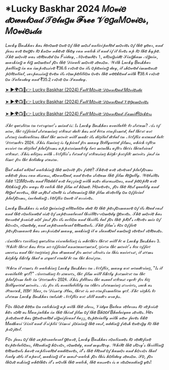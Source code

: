 # *Lucky Baskhar 2024 𝑀𝑜𝓋𝒾𝑒 𝒹𝑜𝓌𝓃𝓁𝑜𝒶𝒹 𝒯𝑒𝓁𝓊𝑔𝓊 𝓕𝓻𝓮𝓮 𝒱𝑒𝑔𝒶𝑀𝑜𝓋𝒾𝑒𝓈, 𝑀𝑜𝓋𝒾𝑒𝓈𝒹𝒶

𝐿𝓊𝒸𝓀𝓎 𝐵𝒶𝓈𝓀𝒽𝒶𝓇 𝒽𝒶𝓈 𝒷𝑒𝒸𝑜𝓂𝑒 𝑜𝓃𝑒 𝑜𝒻 𝓉𝒽𝑒 𝓂𝑜𝓈𝓉 𝒶𝓃𝓉𝒾𝒸𝒾𝓅𝒶𝓉𝑒𝒹 𝓂𝑜𝓋𝒾𝑒𝓈 𝑜𝒻 𝓉𝒽𝑒 𝓎𝑒𝒶𝓇, 𝒶𝓃𝒹 𝒻𝒶𝓃𝓈 𝒶𝓇𝑒 𝑒𝒶𝑔𝑒𝓇 𝓉𝑜 𝓀𝓃𝑜𝓌 𝓌𝒽𝑒𝓇𝑒 𝓉𝒽𝑒𝓎 𝒸𝒶𝓃 𝓌𝒶𝓉𝒸𝒽 𝒾𝓉 𝒶𝓃𝒹 𝒾𝒻 𝒾𝓉 𝓁𝒾𝓋𝑒𝓈 𝓊𝓅 𝓉𝑜 𝓉𝒽𝑒 𝒽𝓎𝓅𝑒. 𝒯𝒽𝑒 𝓂𝑜𝓋𝒾𝑒 𝓌𝒶𝓈 𝓇𝑒𝓁𝑒𝒶𝓈𝑒𝒹 𝑜𝓃 𝐹𝓇𝒾𝒹𝒶𝓎, 𝒩𝑜𝓋𝑒𝓂𝒷𝑒𝓇 𝟣, 𝒶𝓁𝑜𝓃𝑔𝓈𝒾𝒹𝑒 𝒮𝒾𝓃𝑔𝒽𝒶𝓂 𝒜𝑔𝒶𝒾𝓃, 𝓂𝒶𝓇𝓀𝒾𝓃𝑔 𝒶 𝒷𝒾𝑔 𝓂𝑜𝓂𝑒𝓃𝓉 𝒻𝑜𝓇 𝓉𝒽𝑒 𝒟𝒾𝓌𝒶𝓁𝒾 𝓂𝑜𝓋𝒾𝑒 𝓈𝑒𝒶𝓈𝑜𝓃. 𝒲𝒾𝓉𝒽 𝐿𝓊𝒸𝓀𝓎 𝐵𝒶𝓈𝓀𝒽𝒶𝓇 𝓅𝓊𝓁𝓁𝒾𝓃𝑔 𝒾𝓃 𝒶𝓃 𝒾𝓂𝓅𝓇𝑒𝓈𝓈𝒾𝓋𝑒 ₹𝟥𝟨.𝟨 𝒸𝓇𝑜𝓇𝑒 𝑜𝓃 𝒾𝓉𝓈 𝑜𝓅𝑒𝓃𝒾𝓃𝑔 𝒹𝒶𝓎, 𝒾𝓉 𝓈𝒽𝑜𝓌𝑒𝒹 𝒾𝓂𝓂𝑒𝓃𝓈𝑒 𝓅𝑜𝓉𝑒𝓃𝓉𝒾𝒶𝓁, 𝓈𝓊𝓇𝓅𝒶𝓈𝓈𝒾𝓃𝑔 𝑒𝓋𝑒𝓃 𝒾𝓉𝓈 𝒸𝑜𝓂𝓅𝑒𝓉𝒾𝓉𝒾𝑜𝓃 𝑜𝓋𝑒𝓇 𝓉𝒽𝑒 𝓌𝑒𝑒𝓀𝑒𝓃𝒹 𝓌𝒾𝓉𝒽 ₹𝟥𝟪.𝟦 𝒸𝓇𝑜𝓇𝑒 𝑜𝓃 𝒮𝒶𝓉𝓊𝓇𝒹𝒶𝓎 𝒶𝓃𝒹 ₹𝟥𝟧.𝟤 𝒸𝓇𝑜𝓇𝑒 𝑜𝓃 𝒮𝓊𝓃𝒹𝒶𝓎.

[➤ ►🌍📺📱👉 Lucky Baskhar (2024) 𝐹𝓊𝓁𝓁 𝑀𝑜𝓋𝒾𝑒 𝒟𝑜𝓌𝓃𝓁𝑜𝒶𝒹 𝑀𝑜𝓋𝒾𝑒𝓈𝒹𝒶](https://eliteanswers.in/lucky-baskhar/)

[➤ ►🌍📺📱👉 Lucky Baskhar (2024) 𝐹𝓊𝓁𝓁 𝑀𝑜𝓋𝒾𝑒 𝒟𝑜𝓌𝓃𝓁𝑜𝒶𝒹 𝒱𝑒𝑔𝒶𝓂𝑜𝓋𝒾𝑒𝓈](https://eliteanswers.in/lucky-baskhar/)

[➤ ►🌍📺📱👉 Lucky Baskhar (2024) 𝐹𝓊𝓁𝓁 𝑀𝑜𝓋𝒾𝑒 𝒟𝑜𝓌𝓃𝓁𝑜𝒶𝒹 𝒯𝒶𝓂𝒾𝓁𝑅𝑜𝒸𝓀𝑒𝓇𝓈](https://eliteanswers.in/lucky-baskhar/)

𝒯𝒽𝑒 𝓆𝓊𝑒𝓈𝓉𝒾𝑜𝓃 𝑜𝓃 𝑒𝓋𝑒𝓇𝓎𝑜𝓃𝑒'𝓈 𝓂𝒾𝓃𝒹 𝒾𝓈: 𝐼𝓈 𝐿𝓊𝒸𝓀𝓎 𝐵𝒶𝓈𝓀𝒽𝒶𝓇 𝒶𝓋𝒶𝒾𝓁𝒶𝒷𝓁𝑒 𝓉𝑜 𝓈𝓉𝓇𝑒𝒶𝓂? 𝒜𝓈 𝑜𝒻 𝓃𝑜𝓌, 𝓉𝒽𝑒 𝑜𝒻𝒻𝒾𝒸𝒾𝒶𝓁 𝓈𝓉𝓇𝑒𝒶𝓂𝒾𝓃𝑔 𝓇𝑒𝓁𝑒𝒶𝓈𝑒 𝒹𝒶𝓉𝑒 𝒽𝒶𝓈 𝓃𝑜𝓉 𝒷𝑒𝑒𝓃 𝒸𝑜𝓃𝒻𝒾𝓇𝓂𝑒𝒹, 𝒷𝓊𝓉 𝓉𝒽𝑒𝓇𝑒 𝒶𝓇𝑒 𝓈𝓉𝓇𝑜𝓃𝑔 𝒾𝓃𝒹𝒾𝒸𝒶𝓉𝒾𝑜𝓃𝓈 𝓉𝒽𝒶𝓉 𝓉𝒽𝑒 𝓂𝑜𝓋𝒾𝑒 𝓌𝒾𝓁𝓁 𝓂𝒶𝓀𝑒 𝒾𝓉𝓈 𝒹𝒾𝑔𝒾𝓉𝒶𝓁 𝒹𝑒𝒷𝓊𝓉 𝑜𝓃 𝒩𝑒𝓉𝒻𝓁𝒾𝓍 𝒶𝓇𝑜𝓊𝓃𝒹 𝓁𝒶𝓉𝑒 𝒟𝑒𝒸𝑒𝓂𝒷𝑒𝓇 𝟤𝟢𝟤𝟦. 𝒯𝒽𝒾𝓈 𝓉𝒾𝓂𝒾𝓃𝑔 𝒾𝓈 𝓉𝓎𝓅𝒾𝒸𝒶𝓁 𝒻𝑜𝓇 𝓂𝒶𝓃𝓎 𝐵𝑜𝓁𝓁𝓎𝓌𝑜𝑜𝒹 𝒻𝒾𝓁𝓂𝓈, 𝓌𝒽𝒾𝒸𝒽 𝑜𝒻𝓉𝑒𝓃 𝒶𝓇𝓇𝒾𝓋𝑒 𝑜𝓃 𝒹𝒾𝑔𝒾𝓉𝒶𝓁 𝓅𝓁𝒶𝓉𝒻𝑜𝓇𝓂𝓈 𝒶𝓅𝓅𝓇𝑜𝓍𝒾𝓂𝒶𝓉𝑒𝓁𝓎 𝓉𝓌𝑜 𝓂𝑜𝓃𝓉𝒽𝓈 𝒶𝒻𝓉𝑒𝓇 𝓉𝒽𝑒𝒾𝓇 𝓉𝒽𝑒𝒶𝓉𝓇𝒾𝒸𝒶𝓁 𝓇𝑒𝓁𝑒𝒶𝓈𝑒. 𝒯𝒽𝒾𝓈 𝒶𝓁𝒾𝑔𝓃𝓈 𝓌𝒾𝓉𝒽 𝒩𝑒𝓉𝒻𝓁𝒾𝓍'𝓈 𝓉𝓇𝑒𝓃𝒹 𝑜𝒻 𝓇𝑒𝓁𝑒𝒶𝓈𝒾𝓃𝑔 𝒽𝒾𝑔𝒽-𝓅𝓇𝑜𝒻𝒾𝓁𝑒 𝓂𝑜𝓋𝒾𝑒𝓈 𝒿𝓊𝓈𝓉 𝒾𝓃 𝓉𝒾𝓂𝑒 𝒻𝑜𝓇 𝓉𝒽𝑒 𝒽𝑜𝓁𝒾𝒹𝒶𝓎 𝓈𝑒𝒶𝓈𝑜𝓃.

𝐵𝓊𝓉 𝓌𝒽𝒶𝓉 𝒶𝒷𝑜𝓊𝓉 𝓌𝒶𝓉𝒸𝒽𝒾𝓃𝑔 𝓉𝒽𝑒 𝓂𝑜𝓋𝒾𝑒 𝒻𝑜𝓇 𝒻𝓇𝑒𝑒? 𝒯𝒽𝑒𝓇𝑒 𝒶𝓇𝑒 𝓈𝑒𝓋𝑒𝓇𝒶𝓁 𝓅𝓁𝒶𝓉𝒻𝑜𝓇𝓂𝓈 𝓌𝒽𝑒𝓇𝑒 𝒻𝒶𝓃𝓈 𝒸𝒶𝓃 𝒹𝒾𝓈𝒸𝓊𝓈𝓈, 𝒹𝑜𝓌𝓃𝓁𝑜𝒶𝒹, 𝒶𝓃𝒹 𝑒𝓋𝑒𝓃 𝓈𝓉𝓇𝑒𝒶𝓂 𝓉𝒽𝑒 𝒻𝒾𝓁𝓂 𝓁𝑒𝑔𝒶𝓁𝓁𝓎. 𝒲𝑒𝒷𝓈𝒾𝓉𝑒𝓈 𝓁𝒾𝓀𝑒 𝟣𝟤𝟥𝑀𝑜𝓋𝒾𝑒𝓈 𝒶𝓃𝒹 𝑅𝑒𝒹𝒹𝒾𝓉 𝒶𝓇𝑒 𝒷𝓊𝓏𝓏𝒾𝓃𝑔 𝓌𝒾𝓉𝒽 𝓊𝓈𝑒𝓇 𝒹𝒾𝓈𝒸𝓊𝓈𝓈𝒾𝑜𝓃𝓈, 𝒶𝓃𝒹 𝓅𝑒𝑜𝓅𝓁𝑒 𝒶𝓇𝑒 𝓁𝑜𝑜𝓀𝒾𝓃𝑔 𝒻𝑜𝓇 𝓌𝒶𝓎𝓈 𝓉𝑜 𝒸𝒶𝓉𝒸𝒽 𝓉𝒽𝑒 𝒻𝒾𝓁𝓂 𝒶𝓉 𝒽𝑜𝓂𝑒. 𝐻𝑜𝓌𝑒𝓋𝑒𝓇, 𝒻𝑜𝓇 𝓉𝒽𝑒 𝒷𝑒𝓈𝓉 𝓆𝓊𝒶𝓁𝒾𝓉𝓎 𝒶𝓃𝒹 𝓁𝑒𝑔𝒶𝓁 𝒶𝒸𝒸𝑒𝓈𝓈, 𝓉𝒽𝑒 𝓈𝒶𝒻𝑒𝓈𝓉 𝓇𝑜𝓊𝓉𝑒 𝒾𝓈 𝓈𝓉𝓇𝑒𝒶𝓂𝒾𝓃𝑔 𝓉𝒽𝑒 𝒻𝒾𝓁𝓂 𝒹𝒾𝓇𝑒𝒸𝓉𝓁𝓎 𝑜𝓃 𝑜𝒻𝒻𝒾𝒸𝒾𝒶𝓁 𝓅𝓁𝒶𝓉𝒻𝑜𝓇𝓂𝓈, 𝒾𝓃𝒸𝓁𝓊𝒹𝒾𝓃𝑔 𝒩𝑒𝓉𝒻𝓁𝒾𝓍 𝑜𝓃𝒸𝑒 𝒾𝓉 𝒶𝓇𝓇𝒾𝓋𝑒𝓈.

𝐿𝓊𝒸𝓀𝓎 𝐵𝒶𝓈𝓀𝒽𝒶𝓇 𝒾𝓈 𝒶𝓁𝓈𝑜 𝑔𝒶𝒾𝓃𝒾𝓃𝑔 𝒶𝓉𝓉𝑒𝓃𝓉𝒾𝑜𝓃 𝒹𝓊𝑒 𝓉𝑜 𝓉𝒽𝑒 𝓅𝑒𝓇𝒻𝑜𝓇𝓂𝒶𝓃𝒸𝑒 𝑜𝒻 𝒾𝓉𝓈 𝓁𝑒𝒶𝒹 𝒸𝒶𝓈𝓉 𝒶𝓃𝒹 𝓉𝒽𝑒 𝒸𝑜𝓃𝓉𝒾𝓃𝓊𝑒𝒹 𝓇𝒾𝓈𝑒 𝑜𝒻 𝓈𝓊𝓅𝑒𝓇𝓃𝒶𝓉𝓊𝓇𝒶𝓁 𝓉𝒽𝓇𝒾𝓁𝓁𝑒𝓇-𝒸𝑜𝓂𝑒𝒹𝓎 𝑔𝑒𝓃𝓇𝑒𝓈. 𝒯𝒽𝑒 𝓂𝑜𝓋𝒾𝑒 𝒽𝒶𝓈 𝑒𝒶𝓇𝓃𝑒𝒹 𝓅𝓇𝒶𝒾𝓈𝑒 𝓃𝑜𝓉 𝒿𝓊𝓈𝓉 𝒻𝑜𝓇 𝒾𝓉𝓈 𝒶𝒸𝓉𝒾𝑜𝓃 𝒶𝓃𝒹 𝓉𝒽𝓇𝒾𝓁𝓁𝓈 𝒷𝓊𝓉 𝒻𝑜𝓇 𝓉𝒽𝑒 𝓅𝓁𝑜𝓉’𝓈 𝒸𝓁𝑒𝓋𝑒𝓇 𝓂𝒾𝓍 𝑜𝒻 𝒽𝑜𝓇𝓇𝑜𝓇, 𝒸𝑜𝓂𝑒𝒹𝓎, 𝒶𝓃𝒹 𝓈𝓊𝓅𝑒𝓇𝓃𝒶𝓉𝓊𝓇𝒶𝓁 𝑒𝓁𝑒𝓂𝑒𝓃𝓉𝓈. 𝒯𝒽𝑒 𝒻𝒾𝓁𝓂’𝓈 𝒷𝑜𝓍 𝑜𝒻𝒻𝒾𝒸𝑒 𝓅𝑒𝓇𝒻𝑜𝓇𝓂𝒶𝓃𝒸𝑒 𝒽𝒶𝓈 𝓈𝓊𝓇𝓅𝓇𝒾𝓈𝑒𝒹 𝓂𝒶𝓃𝓎, 𝓂𝒶𝓀𝒾𝓃𝑔 𝒾𝓉 𝒶 𝓈𝓉𝒶𝓃𝒹𝑜𝓊𝓉 𝒶𝓂𝑜𝓃𝑔 𝓇𝑒𝒸𝑒𝓃𝓉 𝓇𝑒𝓁𝑒𝒶𝓈𝑒𝓈.

𝒜𝓃𝑜𝓉𝒽𝑒𝓇 𝑒𝓍𝒸𝒾𝓉𝒾𝓃𝑔 𝓆𝓊𝑒𝓈𝓉𝒾𝑜𝓃 𝒸𝒾𝓇𝒸𝓊𝓁𝒶𝓉𝒾𝓃𝑔 𝒾𝓈 𝓌𝒽𝑒𝓉𝒽𝑒𝓇 𝓉𝒽𝑒𝓇𝑒 𝓌𝒾𝓁𝓁 𝒷𝑒 𝒶 𝐿𝓊𝒸𝓀𝓎 𝐵𝒶𝓈𝓀𝒽𝒶𝓇 𝟥. 𝒲𝒽𝒾𝓁𝑒 𝓉𝒽𝑒𝓇𝑒 𝒽𝒶𝓈 𝒷𝑒𝑒𝓃 𝓃𝑜 𝑜𝒻𝒻𝒾𝒸𝒾𝒶𝓁 𝒶𝓃𝓃𝑜𝓊𝓃𝒸𝑒𝓂𝑒𝓃𝓉, 𝑔𝒾𝓋𝑒𝓃 𝓉𝒽𝑒 𝓂𝑜𝓋𝒾𝑒'𝓈 𝒷𝑜𝓍 𝑜𝒻𝒻𝒾𝒸𝑒 𝓈𝓊𝒸𝒸𝑒𝓈𝓈 𝒶𝓃𝒹 𝓉𝒽𝑒 𝑜𝓃𝑔𝑜𝒾𝓃𝑔 𝒻𝒶𝓃 𝒹𝑒𝓂𝒶𝓃𝒹 𝒻𝑜𝓇 𝓂𝑜𝓇𝑒 𝓈𝓉𝑜𝓇𝒾𝑒𝓈 𝒾𝓃 𝓉𝒽𝒾𝓈 𝓊𝓃𝒾𝓋𝑒𝓇𝓈𝑒, 𝒾𝓉 𝓈𝑒𝑒𝓂𝓈 𝒽𝒾𝑔𝒽𝓁𝓎 𝓁𝒾𝓀𝑒𝓁𝓎 𝓉𝒽𝒶𝓉 𝒶 𝓈𝑒𝓆𝓊𝑒𝓁 𝒸𝑜𝓊𝓁𝒹 𝒷𝑒 𝑜𝓃 𝓉𝒽𝑒 𝒽𝑜𝓇𝒾𝓏𝑜𝓃.

𝒲𝒽𝑒𝓃 𝒾𝓉 𝒸𝑜𝓂𝑒𝓈 𝓉𝑜 𝓌𝒶𝓉𝒸𝒽𝒾𝓃𝑔 𝐿𝓊𝒸𝓀𝓎 𝐵𝒶𝓈𝓀𝒽𝒶𝓇 𝑜𝓃 𝒩𝑒𝓉𝒻𝓁𝒾𝓍, 𝓂𝒶𝓃𝓎 𝒶𝓇𝑒 𝓌𝑜𝓃𝒹𝑒𝓇𝒾𝓃𝑔, "𝐼𝓈 𝒾𝓉 𝒶𝓋𝒶𝒾𝓁𝒶𝒷𝓁𝑒 𝓎𝑒𝓉?" 𝒜𝒸𝒸𝑜𝓇𝒹𝒾𝓃𝑔 𝓉𝑜 𝓈𝑜𝓊𝓇𝒸𝑒𝓈, 𝓉𝒽𝑒 𝒻𝒾𝓁𝓂 𝓌𝒾𝓁𝓁 𝓁𝒾𝓀𝑒𝓁𝓎 𝓅𝓇𝑒𝓂𝒾𝑒𝓇𝑒 𝑜𝓃 𝓉𝒽𝑒 𝓅𝓁𝒶𝓉𝒻𝑜𝓇𝓂 𝓁𝒶𝓉𝑒 𝒾𝓃 𝒟𝑒𝒸𝑒𝓂𝒷𝑒𝓇 𝟤𝟢𝟤𝟦. 𝒯𝒽𝒾𝓈 𝒻𝑜𝓁𝓁𝑜𝓌𝓈 𝓉𝒽𝑒 𝓊𝓈𝓊𝒶𝓁 𝓇𝑒𝓁𝑒𝒶𝓈𝑒 𝒸𝓎𝒸𝓁𝑒 𝒻𝑜𝓇 𝒷𝒾𝑔 𝐵𝑜𝓁𝓁𝓎𝓌𝑜𝑜𝒹 𝓂𝑜𝓋𝒾𝑒𝓈. 𝒜𝓈 𝒻𝑜𝓇 𝒾𝓉𝓈 𝒶𝓋𝒶𝒾𝓁𝒶𝒷𝒾𝓁𝒾𝓉𝓎 𝑜𝓃 𝑜𝓉𝒽𝑒𝓇 𝓈𝓉𝓇𝑒𝒶𝓂𝒾𝓃𝑔 𝓈𝑒𝓇𝓋𝒾𝒸𝑒𝓈, 𝓈𝓊𝒸𝒽 𝒶𝓈 𝒫𝑒𝒶𝒸𝑜𝒸𝓀, 𝐻𝐵𝒪 𝑀𝒶𝓍, 𝑜𝓇 𝒟𝒾𝓈𝓃𝑒𝓎 𝒫𝓁𝓊𝓈, 𝓉𝒽𝑒𝓇𝑒 𝒾𝓈 𝓃𝑜 𝒸𝑜𝓃𝒻𝒾𝓇𝓂𝒶𝓉𝒾𝑜𝓃 𝓎𝑒𝓉. 𝒯𝒽𝑒 𝓇𝒾𝑔𝒽𝓉𝓈 𝓉𝑜 𝓈𝓉𝓇𝑒𝒶𝓂 𝐿𝓊𝒸𝓀𝓎 𝐵𝒶𝓈𝓀𝒽𝒶𝓇 𝑜𝓊𝓉𝓈𝒾𝒹𝑒 𝒩𝑒𝓉𝒻𝓁𝒾𝓍 𝒶𝓇𝑒 𝓈𝓉𝒾𝓁𝓁 𝓊𝓃𝒹𝑒𝓇 𝓌𝓇𝒶𝓅𝓈.

𝐹𝑜𝓇 𝓉𝒽𝑜𝓈𝑒 𝓀𝑒𝑒𝓃 𝑜𝓃 𝒸𝒶𝓉𝒸𝒽𝒾𝓃𝑔 𝓊𝓅 𝓌𝒾𝓉𝒽 𝓉𝒽𝑒 𝓈𝓉𝒶𝓇𝓈, 𝒱𝒾𝒹𝓎𝒶 𝐵𝒶𝓁𝒶𝓃 𝓇𝑒𝓉𝓊𝓇𝓃𝓈 𝓉𝑜 𝓇𝑒𝓅𝓇𝒾𝓈𝑒 𝒽𝑒𝓇 𝓇𝑜𝓁𝑒 𝒶𝓈 𝑀𝒶𝓃𝒿𝓊𝓁𝒾𝓀𝒶 𝒾𝓃 𝓉𝒽𝑒 𝓉𝒽𝒾𝓇𝒹 𝒻𝒾𝓁𝓂 𝑜𝒻 𝓉𝒽𝑒 𝐵𝒽𝑜𝑜𝓁 𝐵𝒽𝓊𝓁𝒶𝒾𝓎𝒶𝒶 𝓈𝑒𝓇𝒾𝑒𝓈. 𝐻𝑒𝓇 𝓅𝓇𝑒𝓈𝑒𝓃𝒸𝑒 𝒽𝒶𝓈 𝑔𝑒𝓃𝑒𝓇𝒶𝓉𝑒𝒹 𝓈𝒾𝑔𝓃𝒾𝒻𝒾𝒸𝒶𝓃𝓉 𝒷𝓊𝓏𝓏, 𝑒𝓈𝓅𝑒𝒸𝒾𝒶𝓁𝓁𝓎 𝓌𝒾𝓉𝒽 𝓃𝑒𝓌 𝒻𝒶𝒸𝑒𝓈 𝓁𝒾𝓀𝑒 𝑀𝒶𝒹𝒽𝓊𝓇𝒾 𝒟𝒾𝓍𝒾𝓉 𝒶𝓃𝒹 𝒯𝓇𝒾𝓅𝓉𝒾𝒾 𝒟𝒾𝓂𝓇𝒾 𝒿𝑜𝒾𝓃𝒾𝓃𝑔 𝓉𝒽𝑒 𝒸𝒶𝓈𝓉, 𝒶𝒹𝒹𝒾𝓃𝑔 𝒻𝓇𝑒𝓈𝒽 𝑒𝓃𝑒𝓇𝑔𝓎 𝓉𝑜 𝓉𝒽𝑒 𝓅𝓇𝑜𝒿𝑒𝒸𝓉.

𝐹𝑜𝓇 𝒻𝒶𝓃𝓈 𝑜𝒻 𝓉𝒽𝑒 𝓈𝓊𝓅𝑒𝓇𝓃𝒶𝓉𝓊𝓇𝒶𝓁 𝑔𝑒𝓃𝓇𝑒, 𝐿𝓊𝒸𝓀𝓎 𝐵𝒶𝓈𝓀𝒽𝒶𝓇 𝒸𝑜𝓃𝓉𝒾𝓃𝓊𝑒𝓈 𝓉𝑜 𝓇𝑒𝒹𝑒𝒻𝒾𝓃𝑒 𝑒𝓍𝓅𝑒𝒸𝓉𝒶𝓉𝒾𝑜𝓃𝓈, 𝒷𝓁𝑒𝓃𝒹𝒾𝓃𝑔 𝒽𝑜𝓇𝓇𝑜𝓇, 𝒸𝑜𝓂𝑒𝒹𝓎, 𝒶𝓃𝒹 𝓂𝓎𝓈𝓉𝑒𝓇𝓎. 𝒲𝒽𝒾𝓁𝑒 𝓉𝒽𝑒 𝓈𝓉𝑜𝓇𝓎’𝓈 𝓉𝒽𝓇𝒾𝓁𝓁𝒾𝓃𝑔 𝑒𝓁𝑒𝓂𝑒𝓃𝓉𝓈 𝒽𝒶𝓋𝑒 𝒸𝒶𝓅𝓉𝒾𝓋𝒶𝓉𝑒𝒹 𝒶𝓊𝒹𝒾𝑒𝓃𝒸𝑒𝓈, 𝒾𝓉'𝓈 𝓉𝒽𝑒 𝒷𝓁𝑒𝓃𝒹 𝑜𝒻 𝒽𝓊𝓂𝑜𝓇 𝒶𝓃𝒹 𝒽𝑜𝓇𝓇𝑜𝓇 𝓉𝒽𝒶𝓉 𝓉𝓇𝓊𝓁𝓎 𝓈𝑒𝓉𝓈 𝒾𝓉 𝒶𝓅𝒶𝓇𝓉, 𝓂𝒶𝓀𝒾𝓃𝑔 𝒾𝓉 𝒶 𝓂𝓊𝓈𝓉-𝓌𝒶𝓉𝒸𝒽 𝒻𝑜𝓇 𝓉𝒽𝒾𝓈 𝒽𝑜𝓁𝒾𝒹𝒶𝓎 𝓈𝑒𝒶𝓈𝑜𝓃. 𝒮𝑜, 𝒻𝑜𝓇 𝓉𝒽𝑜𝓈𝑒 𝒶𝓈𝓀𝒾𝓃𝑔 𝓌𝒽𝑒𝓉𝒽𝑒𝓇 𝒾𝓉’𝓈 𝓌𝑜𝓇𝓉𝒽 𝓉𝒽𝑒 𝓌𝒶𝓉𝒸𝒽, 𝓉𝒽𝑒 𝒶𝓃𝓈𝓌𝑒𝓇 𝒾𝓈 𝒶 𝓇𝑒𝓈𝑜𝓊𝓃𝒹𝒾𝓃𝑔 𝓎𝑒𝓈!
